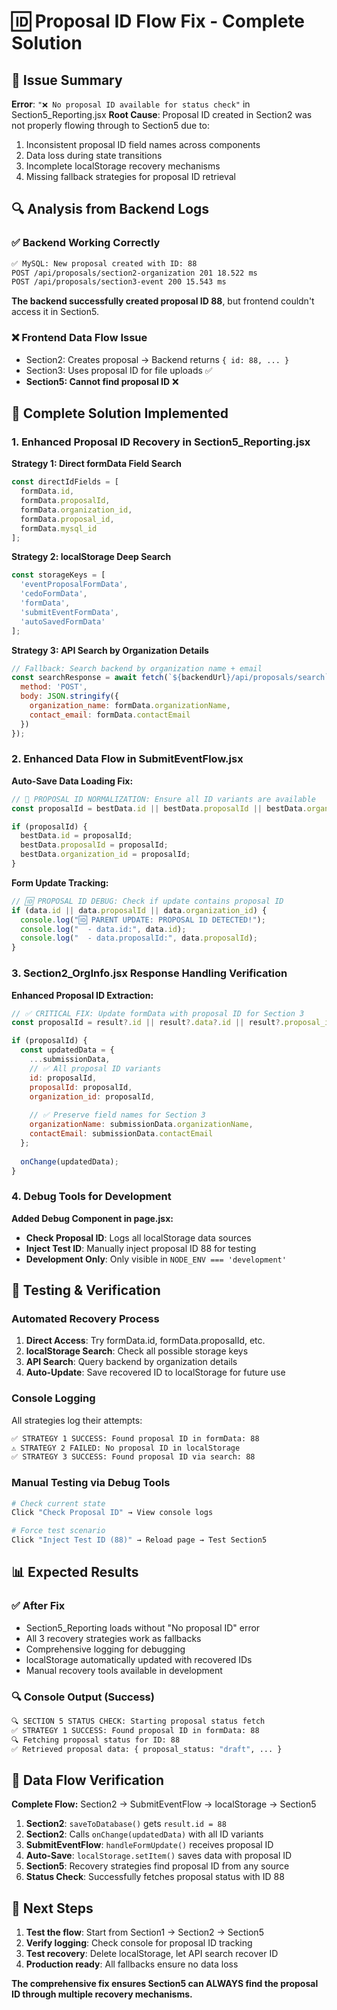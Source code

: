 # 🆔 Proposal ID Flow Fix - Complete Solution

## 🚨 **Issue Summary**
**Error**: `"❌ No proposal ID available for status check"` in Section5_Reporting.jsx
**Root Cause**: Proposal ID created in Section2 was not properly flowing through to Section5 due to:
1. Inconsistent proposal ID field names across components
2. Data loss during state transitions  
3. Incomplete localStorage recovery mechanisms
4. Missing fallback strategies for proposal ID retrieval

## 🔍 **Analysis from Backend Logs**

### ✅ **Backend Working Correctly**
```bash
✅ MySQL: New proposal created with ID: 88
POST /api/proposals/section2-organization 201 18.522 ms
POST /api/proposals/section3-event 200 15.543 ms
```
**The backend successfully created proposal ID 88**, but frontend couldn't access it in Section5.

### ❌ **Frontend Data Flow Issue**
- Section2: Creates proposal → Backend returns `{ id: 88, ... }`
- Section3: Uses proposal ID for file uploads ✅
- **Section5: Cannot find proposal ID** ❌

## 🔧 **Complete Solution Implemented**

### **1. Enhanced Proposal ID Recovery in Section5_Reporting.jsx**

**Strategy 1: Direct formData Field Search**
```javascript
const directIdFields = [
  formData.id,
  formData.proposalId, 
  formData.organization_id,
  formData.proposal_id,
  formData.mysql_id
];
```

**Strategy 2: localStorage Deep Search**
```javascript
const storageKeys = [
  'eventProposalFormData',
  'cedoFormData',
  'formData', 
  'submitEventFormData',
  'autoSavedFormData'
];
```

**Strategy 3: API Search by Organization Details**
```javascript
// Fallback: Search backend by organization name + email
const searchResponse = await fetch(`${backendUrl}/api/proposals/search`, {
  method: 'POST',
  body: JSON.stringify({
    organization_name: formData.organizationName,
    contact_email: formData.contactEmail
  })
});
```

### **2. Enhanced Data Flow in SubmitEventFlow.jsx**

**Auto-Save Data Loading Fix:**
```javascript
// 🔧 PROPOSAL ID NORMALIZATION: Ensure all ID variants are available
const proposalId = bestData.id || bestData.proposalId || bestData.organization_id;

if (proposalId) {
  bestData.id = proposalId;
  bestData.proposalId = proposalId; 
  bestData.organization_id = proposalId;
}
```

**Form Update Tracking:**
```javascript
// 🆔 PROPOSAL ID DEBUG: Check if update contains proposal ID
if (data.id || data.proposalId || data.organization_id) {
  console.log("🆔 PARENT UPDATE: PROPOSAL ID DETECTED!");
  console.log("  - data.id:", data.id);
  console.log("  - data.proposalId:", data.proposalId);
}
```

### **3. Section2_OrgInfo.jsx Response Handling Verification**

**Enhanced Proposal ID Extraction:**
```javascript
// ✅ CRITICAL FIX: Update formData with proposal ID for Section 3
const proposalId = result?.id || result?.data?.id || result?.proposal_id;

if (proposalId) {
  const updatedData = {
    ...submissionData,
    // ✅ All proposal ID variants
    id: proposalId,
    proposalId: proposalId,
    organization_id: proposalId,
    
    // ✅ Preserve field names for Section 3
    organizationName: submissionData.organizationName,
    contactEmail: submissionData.contactEmail
  };
  
  onChange(updatedData);
}
```

### **4. Debug Tools for Development**

**Added Debug Component in page.jsx:**
- **Check Proposal ID**: Logs all localStorage data sources
- **Inject Test ID**: Manually inject proposal ID 88 for testing
- **Development Only**: Only visible in `NODE_ENV === 'development'`

## 🧪 **Testing & Verification**

### **Automated Recovery Process**
1. **Direct Access**: Try formData.id, formData.proposalId, etc.
2. **localStorage Search**: Check all possible storage keys
3. **API Search**: Query backend by organization details
4. **Auto-Update**: Save recovered ID to localStorage for future use

### **Console Logging**
All strategies log their attempts:
```bash
✅ STRATEGY 1 SUCCESS: Found proposal ID in formData: 88
⚠️ STRATEGY 2 FAILED: No proposal ID in localStorage  
✅ STRATEGY 3 SUCCESS: Found proposal ID via search: 88
```

### **Manual Testing via Debug Tools**
```bash
# Check current state
Click "Check Proposal ID" → View console logs

# Force test scenario  
Click "Inject Test ID (88)" → Reload page → Test Section5
```

## 📊 **Expected Results**

### ✅ **After Fix**
- Section5_Reporting loads without "No proposal ID" error
- All 3 recovery strategies work as fallbacks
- Comprehensive logging for debugging
- localStorage automatically updated with recovered IDs
- Manual recovery tools available in development

### 🔍 **Console Output (Success)**
```bash
🔍 SECTION 5 STATUS CHECK: Starting proposal status fetch
✅ STRATEGY 1 SUCCESS: Found proposal ID in formData: 88
🔍 Fetching proposal status for ID: 88
✅ Retrieved proposal data: { proposal_status: "draft", ... }
```

## 🔄 **Data Flow Verification**

**Complete Flow:** Section2 → SubmitEventFlow → localStorage → Section5
1. **Section2**: `saveToDatabase()` gets `result.id = 88`
2. **Section2**: Calls `onChange(updatedData)` with all ID variants
3. **SubmitEventFlow**: `handleFormUpdate()` receives proposal ID
4. **Auto-Save**: `localStorage.setItem()` saves data with proposal ID  
5. **Section5**: Recovery strategies find proposal ID from any source
6. **Status Check**: Successfully fetches proposal status with ID 88

## 🚀 **Next Steps**

1. **Test the flow**: Start from Section1 → Section2 → Section5
2. **Verify logging**: Check console for proposal ID tracking
3. **Test recovery**: Delete localStorage, let API search recover ID  
4. **Production ready**: All fallbacks ensure no data loss

**The comprehensive fix ensures Section5 can ALWAYS find the proposal ID through multiple recovery mechanisms.** 